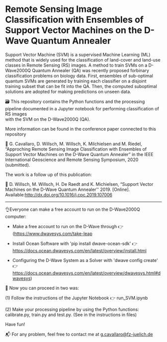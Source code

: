# Remote Sensing Image Classification with Ensembles of Support Vector Machines on the D-Wave Quantum Annealer

Support Vector Machine (SVM) is a supervised Machine Learning (ML) method that is widely used for the classification of land-cover and land-use classes in Remote Sensing (RS) images. A method to train SVMs on a D-Wave2000Q Quantum Annealer (QA) was recently proposed forbinary classification problems on biology data. First, ensembles of sub-optimal quantum SVMs are generated by training each classifier on a disjoint training subset that can be fit into the QA. Then, the computed suboptimal solutions are adopted for making predictions on unseen data.
   
🗃 This repository contains the Python functions and the processing pipeline documented in a Jupyter notebook for performing classification of RS images  
with the SVM on the D-Wave2000Q (QA). 

More information can be found in the conference paper connected to this repository

📜 G. Cavallaro, D. Willsch, M. Willsch, K. Milchielsen and M. Riedel,
“Approching Remote Sensing Image Classification with Ensembles of Support Vector Machines on the D-Wave Quantum Annealer” 
in the IEEE International Geoscience and Remote Sensing Symposium, 2020 (submitted). 

The work is a follow up of this publication:

📃 D. Willsch, M. Willsch, H. De Raedt and K. Michielsen, “Support Vector Machines on the D-Wave Quantum Annealer'' 2019. 
[Online]. Available:http://dx.doi.org/10.1016/j.cpc.2019.107006

----------

👌Everyone can make a free account to run on the D-Wave2000Q computer: 

- Make a free account to run on the D-Wave through 👉 (https://www.dwavesys.com/take-leap

- Install Ocean Software with 'pip install dwave-ocean-sdk' 👉 https://docs.ocean.dwavesys.com/en/latest/overview/install.html

- Configuring the D-Wave System as a Solver with 'dwave config create' 👉 https://docs.ocean.dwavesys.com/en/latest/overview/dwavesys.html#dwavesys)


📐 Now you can proceed in two was:

(1) Follow the instructions of the Jupyter Notebook 👉 run_SVM.ipynb

(2) Make your processing pipeline by using the Python functions: calibrate.py, train.py and test.py. 
    (See in the instructions in files)
    
Have fun!

📬 For any problem, feel free to contact me at g.cavallaro@fz-juelich.de 

